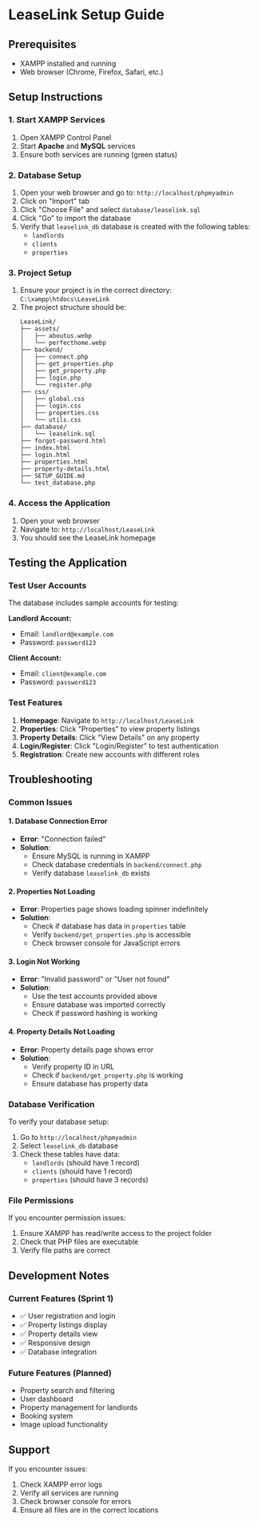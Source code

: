 # LeaseLink Setup Guide

## Prerequisites
- XAMPP installed and running
- Web browser (Chrome, Firefox, Safari, etc.)

## Setup Instructions

### 1. Start XAMPP Services
1. Open XAMPP Control Panel
2. Start **Apache** and **MySQL** services
3. Ensure both services are running (green status)

### 2. Database Setup
1. Open your web browser and go to: `http://localhost/phpmyadmin`
2. Click on "Import" tab
3. Click "Choose File" and select `database/leaselink.sql`
4. Click "Go" to import the database
5. Verify that `leaselink_db` database is created with the following tables:
   - `landlords`
   - `clients`
   - `properties`

### 3. Project Setup
1. Ensure your project is in the correct directory: `C:\xampp\htdocs\LeaseLink`
2. The project structure should be:
   ```
   LeaseLink/
   ├── assets/
   │   ├── aboutus.webp
   │   └── perfecthome.webp
   ├── backend/
   │   ├── connect.php
   │   ├── get_properties.php
   │   ├── get_property.php
   │   ├── login.php
   │   └── register.php
   ├── css/
   │   ├── global.css
   │   ├── login.css
   │   ├── properties.css
   │   └── utils.css
   ├── database/
   │   └── leaselink.sql
   ├── forgot-password.html
   ├── index.html
   ├── login.html
   ├── properties.html
   ├── property-details.html
   ├── SETUP_GUIDE.md
   └── test_database.php
   ```

### 4. Access the Application
1. Open your web browser
2. Navigate to: `http://localhost/LeaseLink`
3. You should see the LeaseLink homepage

## Testing the Application

### Test User Accounts
The database includes sample accounts for testing:

**Landlord Account:**
- Email: `landlord@example.com`
- Password: `password123`

**Client Account:**
- Email: `client@example.com`
- Password: `password123`

### Test Features
1. **Homepage**: Navigate to `http://localhost/LeaseLink`
2. **Properties**: Click "Properties" to view property listings
3. **Property Details**: Click "View Details" on any property
4. **Login/Register**: Click "Login/Register" to test authentication
5. **Registration**: Create new accounts with different roles

## Troubleshooting

### Common Issues

#### 1. Database Connection Error
- **Error**: "Connection failed"
- **Solution**: 
  - Ensure MySQL is running in XAMPP
  - Check database credentials in `backend/connect.php`
  - Verify database `leaselink_db` exists

#### 2. Properties Not Loading
- **Error**: Properties page shows loading spinner indefinitely
- **Solution**:
  - Check if database has data in `properties` table
  - Verify `backend/get_properties.php` is accessible
  - Check browser console for JavaScript errors

#### 3. Login Not Working
- **Error**: "Invalid password" or "User not found"
- **Solution**:
  - Use the test accounts provided above
  - Ensure database was imported correctly
  - Check if password hashing is working

#### 4. Property Details Not Loading
- **Error**: Property details page shows error
- **Solution**:
  - Verify property ID in URL
  - Check if `backend/get_property.php` is working
  - Ensure database has property data

### Database Verification
To verify your database setup:
1. Go to `http://localhost/phpmyadmin`
2. Select `leaselink_db` database
3. Check these tables have data:
   - `landlords` (should have 1 record)
   - `clients` (should have 1 record)
   - `properties` (should have 3 records)

### File Permissions
If you encounter permission issues:
1. Ensure XAMPP has read/write access to the project folder
2. Check that PHP files are executable
3. Verify file paths are correct

## Development Notes

### Current Features (Sprint 1)
- ✅ User registration and login
- ✅ Property listings display
- ✅ Property details view
- ✅ Responsive design
- ✅ Database integration

### Future Features (Planned)
- Property search and filtering
- User dashboard
- Property management for landlords
- Booking system
- Image upload functionality

## Support
If you encounter issues:
1. Check XAMPP error logs
2. Verify all services are running
3. Check browser console for errors
4. Ensure all files are in the correct locations
